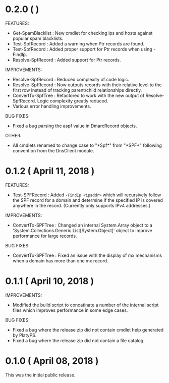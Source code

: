 # 0.2.0 ( )

FEATURES:

- Get-SpamBlacklist : New cmdlet for checking ips and hosts against popular spam blacklists.
- Test-SpfRecord : Added a warning when Ptr records are found.
- Test-SpfRecord : Added proper support for Ptr records when using -FindIp.
- Resolve-SpfRecord : Added support for Ptr records.

IMPROVEMENTS:

- Resolve-SpfRecord : Reduced complexity of code logic.
- Resolve-SpfRecord : Now outputs records with their relative level to the first row instead of tracking parent/child relationships directly.
- ConvertTo-SpfTree : Refactored to work with the new output of Resolve-SpfRecord. Logic complexity greatly reduced.
- Various error handling improvements.

BUG FIXES:

- Fixed a bug parsing the aspf value in DmarcRecord objects.

OTHER:

- All cmdlets renamed to change case to "\*Spf\*" from "\*SPF\*" following convention from the DnsClient module.


# 0.1.2 ( April 11, 2018 )

FEATURES:

* Test-SPFRecord : Added `-FindIp <ipaddr>` which will recursively follow the SPF record for a domain and determine if the specified IP is covered anywhere in the record. (Currently only supports IPv4 addresses.)

IMPROVEMENTS:

* ConvertTo-SPFTree : Changed an internal System.Array object to a 'System.Collections.Generic.List[System.Object]' object to improve performance for large records.

BUG FIXES:

* ConvertTo-SPFTree : Fixed an issue with the display of mx mechanisms when a domain has more than one mx record.

# 0.1.1 ( April 10, 2018 )

IMPROVEMENTS:

* Modified the build script to concatinate a number of the internal script files which improves performance in some edge cases.

BUG FIXES:

* Fixed a bug where the release zip did not contain cmdlet help generated by PlatyPS.
* Fixed a bug where the release zip did not contain a file catalog.

# 0.1.0 ( April 08, 2018 )

This was the initial public release.